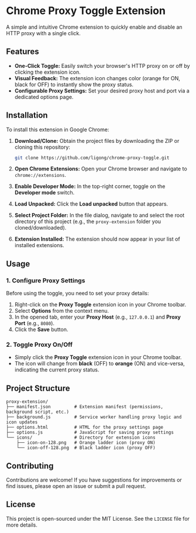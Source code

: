 # Chrome Proxy Toggle Extension

A simple and intuitive Chrome extension to quickly enable and disable an HTTP proxy with a single click.

## Features

*   **One-Click Toggle:** Easily switch your browser's HTTP proxy on or off by clicking the extension icon.
*   **Visual Feedback:** The extension icon changes color (orange for ON, black for OFF) to instantly show the proxy status.
*   **Configurable Proxy Settings:** Set your desired proxy host and port via a dedicated options page.

## Installation

To install this extension in Google Chrome:

1.  **Download/Clone:** Obtain the project files by downloading the ZIP or cloning this repository:
    ```bash
    git clone https://github.com/ligong/chrome-proxy-toggle.git
    ```

2.  **Open Chrome Extensions:** Open your Chrome browser and navigate to `chrome://extensions`.

3.  **Enable Developer Mode:** In the top-right corner, toggle on the **Developer mode** switch.

4.  **Load Unpacked:** Click the **Load unpacked** button that appears.

5.  **Select Project Folder:** In the file dialog, navigate to and select the root directory of this project (e.g., the `proxy-extension` folder you cloned/downloaded).

6.  **Extension Installed:** The extension should now appear in your list of installed extensions.

## Usage

### 1. Configure Proxy Settings

Before using the toggle, you need to set your proxy details:

1.  Right-click on the **Proxy Toggle** extension icon in your Chrome toolbar.
2.  Select **Options** from the context menu.
3.  In the opened tab, enter your **Proxy Host** (e.g., `127.0.0.1`) and **Proxy Port** (e.g., `8080`).
4.  Click the **Save** button.

### 2. Toggle Proxy On/Off

*   Simply click the **Proxy Toggle** extension icon in your Chrome toolbar.
*   The icon will change from **black** (OFF) to **orange** (ON) and vice-versa, indicating the current proxy status.

## Project Structure

```
proxy-extension/
├── manifest.json         # Extension manifest (permissions, background script, etc.)
├── background.js         # Service worker handling proxy logic and icon updates
├── options.html          # HTML for the proxy settings page
├── options.js            # JavaScript for saving proxy settings
└── icons/                # Directory for extension icons
    ├── icon-on-128.png   # Orange ladder icon (proxy ON)
    └── icon-off-128.png  # Black ladder icon (proxy OFF)
```

## Contributing

Contributions are welcome! If you have suggestions for improvements or find issues, please open an issue or submit a pull request.

## License

This project is open-sourced under the MIT License. See the `LICENSE` file for more details.
